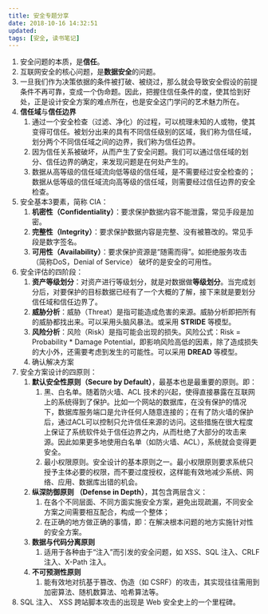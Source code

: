 ```yaml
---
title: 安全专题分享
date: 2018-10-16 14:32:51
updated:
tags: [安全, 读书笔记]
---
```


1. 安全问题的本质，是**信任**。
2. 互联网安全的核心问题，是**数据安全**的问题。
3. 一旦我们作为决策依据的条件被打破、被绕过，那么就会导致安全假设的前提条件不再可靠，变成一个伪命题。因此，把握住信任条件的度，使其恰到好处，正是设计安全方案的难点所在，也是安全这门学问的艺术魅力所在。
4. **信任域**与**信任边界**
   1. 通过一个安全检查（过滤、净化）的过程，可以梳理未知的人或物，使其变得可信任。被划分出来的具有不同信任级别的区域，我们称为信任域，划分两个不同信任域之间的边界，我们称为信任边界。
   2. 因为信任关系被破坏，从而产生了安全问题。我们可以通过信任域的划分、信任边界的确定，来发现问题是在何处产生的。
   3. 数据从高等级的信任域流向低等级的信任域，是不需要经过安全检查的；数据从低等级的信任域流向高等级的信任域，则需要经过信任边界的安全检查。
5. 安全基本3要素，简称 CIA：
   1. **机密性（Confidentiality）**：要求保护数据内容不能泄露，常见手段是加密。
   2. **完整性（Integrity）**：要求保护数据内容是完整、没有被篡改的。常见手段是数字签名。
   3. **可用性（Availability）**：要求保护资源是“随需而得”。如拒绝服务攻击 （简称DoS，Denial of Service） 破坏的是安全的可用性。
6. 安全评估的四阶段：
   1. **资产等级划分**：对资产进行等级划分，就是对数据做**等级划分**。当完成划分后，对要保护的目标数据已经有了一个大概的了解，接下来就是要划分信任域和信任边界了。
   2. **威胁分析**：威胁（Threat）是指可能造成危害的来源。威胁分析即把所有的威胁都找出来。可以采用头脑风暴法。或采用 **STRIDE** 等模型。
   3. **风险分析**：风险（Risk）是指可能会出现的损失。风险公式：Risk = Probability * Damage Potential，即影响风险高低的因素，除了造成损失的大小外，还需要考虑到发生的可能性。可以采用 **DREAD** 等模型。
   4. 确认解决方案
7. 安全方案设计的四原则：
   1. **默认安全性原则（Secure by Default）**，最基本也是最重要的原则。即：
      1. 黑、白名单。随着防火墙、ACL 技术的兴起，使得直接暴露在互联网上的系统得到了保护。比如一个网站的数据库，在没有保护的情况下，数据库服务端口是允许任何人随意连接的；在有了防火墙的保护后，通过ACL可以控制只允许信任来源的访问。这些措施在很大程度上保证了系统软件处于信任边界之内，从而杜绝了大部分的攻击来源。因此如果更多地使用白名单（如防火墙、ACL），系统就会变得更安全。
      2. 最小权限原则。安全设计的基本原则之一。最小权限原则要求系统只授予主体必要的权限，而不要过度授权，这样能有效地减少系统、网络、应用、数据库出错的机会。
   2. **纵深防御原则 （Defense in Depth）**，其包含两层含义：
      1. 在各个不同层面、不同方面实施安全方案，避免出现疏漏，不同安全方案之间需要相互配合，构成一个整体；
      2. 在正确的地方做正确的事情，即：在解决根本问题的地方实施针对性的安全方案。
   3. **数据与代码分离原则**
      1. 适用于各种由于“注入”而引发的安全问题，如 XSS、SQL 注入、CRLF 注入、X-Path 注入。
   4. **不可预测性原则**
      1. 能有效地对抗基于篡改、伪造（如 CSRF）的攻击，其实现往往需用到加密算法、随机数算法、哈希算法等。
8. SQL 注入、 XSS 跨站脚本攻击的出现是 Web 安全史上的一个里程碑。